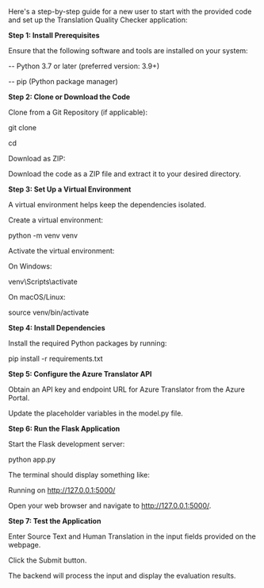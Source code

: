 Here's a step-by-step guide for a new user to start with the provided code and set up the Translation Quality Checker application:

**Step 1: Install Prerequisites**

Ensure that the following software and tools are installed on your system:

-- Python 3.7 or later (preferred version: 3.9+)

-- pip (Python package manager)

**Step 2: Clone or Download the Code**

Clone from a Git Repository (if applicable):

  git clone <repository-link>
  
  cd <repository-folder>
              
Download as ZIP:

Download the code as a ZIP file and extract it to your desired directory.

**Step 3: Set Up a Virtual Environment**

A virtual environment helps keep the dependencies isolated.

Create a virtual environment:

  python -m venv venv

Activate the virtual environment:

On Windows:

  venv\Scripts\activate

On macOS/Linux:

  source venv/bin/activate

**Step 4: Install Dependencies**

Install the required Python packages by running:

  pip install -r requirements.txt

**Step 5: Configure the Azure Translator API**

Obtain an API key and endpoint URL for Azure Translator from the Azure Portal.

Update the placeholder variables in the model.py file.

**Step 6: Run the Flask Application**

Start the Flask development server:

  python app.py
  
The terminal should display something like:

  Running on http://127.0.0.1:5000/
  
Open your web browser and navigate to http://127.0.0.1:5000/.

**Step 7: Test the Application**

Enter Source Text and Human Translation in the input fields provided on the webpage.

Click the Submit button.

The backend will process the input and display the evaluation results.
